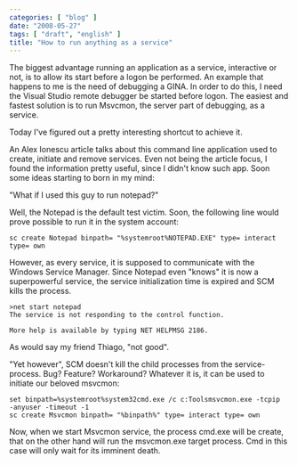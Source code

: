 ```yaml
---
categories: [ "blog" ]
date: "2008-05-27"
tags: [ "draft", "english" ]
title: "How to run anything as a service"
---
```

The biggest advantage running an application as a service, interactive
or not, is to allow its start before a logon be performed. An example
that happens to me is the need of debugging a GINA. In order to do this,
I need the Visual Studio remote debugger be started before logon. The
easiest and fastest solution is to run Msvcmon, the server part of
debugging, as a service.

Today I've figured out a pretty interesting shortcut to achieve it.

An Alex Ionescu article talks about this command line application used to
create, initiate and remove services. Even not being the article focus,
I found the information pretty useful, since I didn't know such app. Soon
some ideas starting to born in my mind:

"What if I used this guy to run notepad?"

Well, the Notepad is the default test victim. Soon, the following line
would prove possible to run it in the system account:

    
    sc create Notepad binpath= "%systemroot%NOTEPAD.EXE" type= interact
    type= own

However, as every service, it is supposed to communicate with the Windows
Service Manager. Since Notepad even "knows" it is now a superpowerful
service, the service initialization time is expired and SCM kills the
process.

    
    >net start notepad
    The service is not responding to the control function.
    
    More help is available by typing NET HELPMSG 2186.

As would say my friend Thiago, "not good".

"Yet however", SCM doesn't kill the child processes from the
service-process. Bug? Feature? Workaround? Whatever it is, it can be
used to initiate our beloved msvcmon:

    
    set binpath=%systemroot%system32cmd.exe /c c:Toolsmsvcmon.exe -tcpip
    -anyuser -timeout -1
    sc create Msvcmon binpath= "%binpath%" type= interact type= own

Now, when we start Msvcmon service, the process cmd.exe will be create,
that on the other hand will run the msvcmon.exe target process. Cmd in
this case will only wait for its imminent death.

